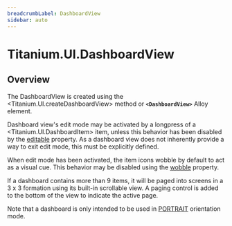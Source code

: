 ```yaml
---
breadcrumbLabel: DashboardView
sidebar: auto
---
```


# Titanium.UI.DashboardView

<ProxySummary/>

## Overview

The DashboardView is created using the <Titanium.UI.createDashboardView> method or **`<DashboardView>`** 
Alloy element.

Dashboard view's edit mode may be activated by a longpress of a <Titanium.UI.DashboardItem> item, 
unless this behavior has been disabled by the [editable](Titanium.UI.DashboardView.editable) 
property. As a dashboard view does not inherently provide a way to exit edit mode, this must be 
explicitly defined.

When edit mode has been activated, the item icons wobble by default to act as a visual cue. 
This behavior may be disabled using the [wobble](Titanium.UI.DashboardView.wobble) property.

If a dashboard contains more than 9 items, it will be paged into screens in a 3 x 3 formation 
using its built-in scrollable view. A paging control is added to the bottom of the view to 
indicate the active page.

Note that a dashboard is only intended to be used in [PORTRAIT](Titanium.UI.PORTRAIT) 
orientation mode.

<ApiDocs/>
